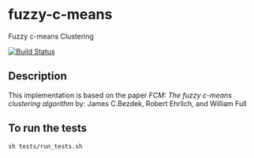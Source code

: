 # fuzzy-c-means
Fuzzy c-means Clustering

[![Build Status](https://semaphoreci.com/api/v1/ahmad88me/fuzzy-c-means/branches/master/badge.svg)](https://semaphoreci.com/ahmad88me/fuzzy-c-means)

## Description
This implementation is based on the paper
*FCM: The fuzzy c-means clustering algorithm*
by: James C.Bezdek, Robert Ehrlich, and  William Full

## To run the tests
`sh tests/run_tests.sh`

